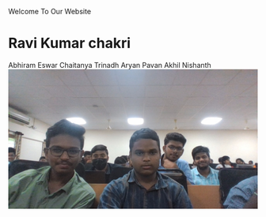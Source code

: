 Welcome To Our Website
# Ravi Kumar        chakri
  Abhiram           Eswar
  Chaitanya         Trinadh
  Aryan             Pavan
  Akhil             Nishanth
![](Friends.jpg)
